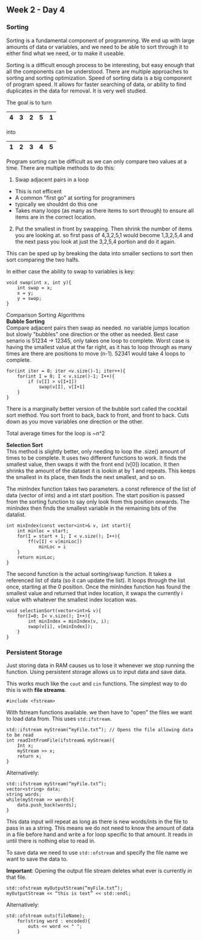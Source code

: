 ## Week 2 - Day 4
### Sorting
Sorting is a fundamental component of programming. We end up with large amounts of data or variables, and we need to be able to sort through it to either find what we need, or to make it useable. 

Sorting is a difficult enough process to be interesting, but easy enough that all the components can be understood. There are multiple approaches to sorting and sorting optimization. Speed of sorting data is a big component of program speed. It allows for faster searching of data, or ability to find duplicates in the data for removal. It is very well studied. 

The goal is to turn 

| 4 | 3 | 2 | 5 | 1 |
|---|---|---|---|---|

into 

| 1 | 2 | 3 | 4 | 5 |
|---|---|---|---|---|

Program sorting can be difficult as we can only compare two values at a time. There are multiple methods to do this:  
1) Swap adjacent pairs in a loop

* This is not efficent
* A common "first go" at sorting for programmers
* typically we shouldnt do this one
* Takes many loops (as many as there items to sort through) to ensure all items are in the correct location.

2) Put the smallest in front by swapping. Then shrink the number of items you are looking at. so first pass of 4,3,2,5,1 would become 1,3,2,5,4 and the next pass you look at just the 3,2,5,4 portion and do it again. 

This can be sped up by breaking the data into smaller sections to sort then sort comparing the two halfs. 

In either case the ability to swap to variables is key: 

```
void swap(int x, int y){
    int swap = x;
    x = y;
    y = swap;
}
```

Comparison Sorting Algorithms  
**Bubble Sorting**  
Compare adjacent pairs then swap as needed. no variable jumps location but slowly "bubbles" one direction or the other as needed. Best case senario is 51234 -> 12345, only takes one loop to complete. Worst case is having the smallest value at the far right, as it has to loop through as many times are there are positions to move (n-1). 52341 would take 4 loops to complete. 

```
for(int iter = 0; iter <v.size()-1; iter++){
    for(int I = 0; I < v.size()-1; I++){
        if (v[I] > v[I+1])
            swap(v[I], v[I+1]
    }
}
```

There is a marginally better version of the bubble sort called the cocktail sort method. You sort front to back, back to front, and front to back. Cuts down as you move variables one direction or the other. 

Total average times for the loop is ~n^2

**Selection Sort**  
This method is slightly better, only needing to loop the .size() amount of times to be complete. It uses two different functions to work. It finds the smallest value, then swaps it with the front end (v[0]) location. It then shrinks the amount of the dataset it is lookin at by 1 and repeats. This keeps the smallest in its place, then finds the next smallest, and so on. 

The minIndex function takes two parameters. a const reference of the list of data (vector of ints) and a int start position. The start position is passed from the sorting function to say only look from this position onwards. The minIndex then finds the smallest variable in the remaining bits of the datalist. 

```
int minIndex(const vector<int>& v, int start){
    int minloc = start;
    for(I = start + 1; I < v.size(); I++){
        ff(v[I] < v[minLoc])
            minLoc = i
    }
    return minLoc; 
}
```
The second function is the actual sorting/swap function. It takes a referenced list of data (so it can update the list). It loops through the list once, starting at the 0 position. Once the minIndex function has found the smallest value and returned that index location, it swaps the currently i value with whatever the smallest index location was. 

```
void selectionSort(vector<int>& v){
    for(I=0; I< v.size(); I++){
        int minIndex = minIndex(v, i);
        swap(v[i], v[minIndex]);
    }
}
```

### Persistent Storage
Just storing data in RAM causes us to lose it whenever we stop running the function. Using persistent storage allows us to input data and save data. 

This works much like the ```cout``` and ```cin``` functions. The simplest way to do this is with **file streams**. 

```#include <fstream>```

With fstream functions available. we then have to "open" the files we want to load data from. This uses ```std:ifstream```. 

```
std::ifstream myStream(“myFile.txt”); // Opens the file allowing data to be read
int readIntFromFile(ifstream& myStream){
    Int x;
    myStream >> x;
    return x; 
}
```

Alternatively: 

```
std::ifstream myStream(“myFile.txt”);
vector<string> data;
string words;
while(myStream >> words){
	data.push_back(words);
}
```

This data input will repeat as long as there is new words/ints in the file to pass in as a string. This means we do not need to know the amount of data in a file before hand and write a for loop specific to that amount. It reads in until there is nothing else to read in. 

To save data we need to use ```std::ofstream``` and specify the file name we want to save the data to. 

**Important**: Opening the output file stream deletes what ever is currently *in* that file. 

```
std::ofstream myOutputStream(“myFile.txt”);
myOutputStream << “this is text” << std::endl;
```

Alternatively:

```
std::ofstream outs(fileName);
    for(string word : encoded){
        outs << word << " ";
    }
```